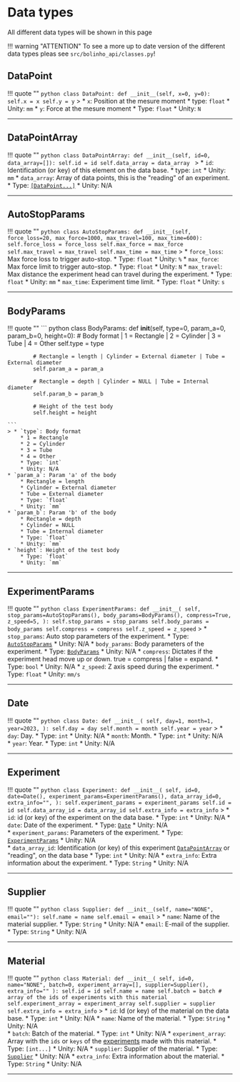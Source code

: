 <!--
 Copyright (C) 2023 Hefestus
 
 This file is part of Bolinho.
 
 Bolinho is free software: you can redistribute it and/or modify
 it under the terms of the GNU General Public License as published by
 the Free Software Foundation, either version 3 of the License, or
 (at your option) any later version.
 
 Bolinho is distributed in the hope that it will be useful,
 but WITHOUT ANY WARRANTY; without even the implied warranty of
 MERCHANTABILITY or FITNESS FOR A PARTICULAR PURPOSE.  See the
 GNU General Public License for more details.
 
 You should have received a copy of the GNU General Public License
 along with Bolinho.  If not, see <http://www.gnu.org/licenses/>.
-->

# Data types

All different data types will be shown in this page

!!! warning "ATTENTION"
    To see a more up to date version of the different data types pleas see `src/bolinho_api/classes.py`!

## DataPoint
!!! quote ""
    ``` python
    class DataPoint:
        def __init__(self, x=0, y=0):
            self.x = x
            self.y = y
    ```
    > * `x`: Position at the mesure moment
        * type: `float`
        * Unity: `mm`
    * `y`: Force at the mesure moment
        * Type: `float`
        * Unity: `N`

___

## DataPointArray
!!! quote ""
    ``` python
    class DataPointArray:
        def __init__(self, id=0, data_array=[]):
            self.id = id
            self.data_array = data_array 
    ```
    > * `id`: Identification (or key) of this element on the data base.
        * type: `int`
        * Unity: `mm`
    * `data_array`: Array of data points, this is the "reading" of an experiment.
        * Type: [`[DataPoint...]`](#datapoint)
        * Unity: N/A

___

## AutoStopParams

!!! quote ""
    ``` python
    class AutoStopParams:
        def __init__(self, force_loss=20, max_force=1000, max_travel=100, max_time=600):
            self.force_loss = force_loss
            self.max_force = max_force
            self.max_travel = max_travel
            self.max_time = max_time
    ```
    > * `force_loss`: Max force loss to trigger auto-stop.
        * Type: `float`
        * Unity: `%`
    * `max_force`: Max force limit to trigger auto-stop.
        * Type: `float`
        * Unity: `N`
    * `max_travel`: Max distance the experiment head can travel during the experiment.
        * Type: `float`
        * Unity: `mm`
    * `max_time`: Experiment time limit.
        * Type: `float`
        * Unity: `s`

___

## BodyParams

!!! quote ""
    ``` python
    class BodyParams:
        def __init__(self, type=0, param_a=0, param_b=0, height=0):
            # Body format | 1 = Rectangle | 2 = Cylinder | 3 = Tube | 4 = Other
            self.type = type

            # Rectangle = length | Cylinder = External diameter | Tube = External diameter
            self.param_a = param_a

            # Rectangle = depth | Cylinder = NULL | Tube = Internal diameter
            self.param_b = param_b

            # Height of the test body
            self.height = height

    ```
    > * `type`: Body format
        * 1 = Rectangle
        * 2 = Cylinder
        * 3 = Tube
        * 4 = Other
        * Type: `int`
        * Unity: N/A
    * `param_a`: Param 'a' of the body
        * Rectangle = length
        * Cylinder = External diameter
        * Tube = External diameter
        * Type: `float`
        * Unity: `mm`
    * `param_b`: Param 'b' of the body
        * Rectangle = depth
        * Cylinder = NULL
        * Tube = Internal diameter
        * Type: `float`
        * Unity: `mm`
    * `height`: Height of the test body
        * Type: `float`
        * Unity: `mm`

___
## ExperimentParams

!!! quote ""
    ``` python
    class ExperimentParams:
        def __init__(
            self,
            stop_params=AutoStopParams(),
            body_params=BodyParams(),
            compress=True,
            z_speed=5,
        ):
            self.stop_params = stop_params
            self.body_params = body_params
            self.compress = compress
            self.z_speed = z_speed
    ```
    > * `stop_params`: Auto stop parameters of the experiment.
        * Type: [`AutoStopParams`](#autostopparams)
        * Unity: N/A
    * `body_params`: Body parameters of the experiment.
        * Type: [`BodyParams`](#bodyparams)
        * Unity: N/A
    * `compress`: Dictates if the experiment head move up or down. true = compress | false = expand.
        * Type: `bool`
        * Unity: N/A
    * `z_speed`: Z axis speed during the experiment.
        * Type: `float`
        * Unity: `mm/s`

___

## Date
!!! quote ""
    ``` python
    class Date:
        def __init__(
            self,
            day=1,
            month=1,
            year=2023,
        ):
            self.day = day
            self.month = month
            self.year = year
    ```
    > * `day`: Day.
        * Type: `int`
        * Unity: N/A
    * `month`: Month.
        * Type: `int`
        * Unity: N/A  
    * `year`: Year.
        * Type: `int`
        * Unity: N/A   

___


## Experiment
!!! quote ""
    ``` python
    class Experiment:
        def __init__(
            self,
            id=0,
            date=Date(),
            experiment_params=ExperimentParams(),
            data_array_id=0,
            extra_info="",
        ):
            self.experiment_params = experiment_params
            self.id = id
            self.data_array_id = data_array_id
            self.extra_info = extra_info
    ```
    > * `id`: id (or key) of the experiment on the data base.
        * Type: `int`
        * Unity: N/A
    * `date`: Date of the experiment.
        * Type: [`Date`](#date)
        * Unity: N/A    
    * `experiment_params`: Parameters of the experiment.
        * Type: [`ExperimentParams`](#experimentparams)
        * Unity: N/A    
    * `data_array_id`: Identification (or key) of this experiment [`DataPointArray`](#datapointarray) or "reading", on the data base
        * Type: `int`
        * Unity: N/A
    * `extra_info`: Extra information about the experiment.
        * Type: `String`
        * Unity: N/A

___

## Supplier
!!! quote ""
    ``` python
    class Supplier:
        def __init__(self, name="NONE", email=""):
            self.name = name
            self.email = email
    ```
    > * `name`: Name of the material supplier.
        * Type: `String`
        * Unity: N/A
    * `email`: E-mail of the supplier.
        * Type: `String`
        * Unity: N/A   

___

## Material
!!! quote ""
    ``` python
    class Material:
        def __init__(
            self, id=0, name="NONE", batch=0, experiment_array=[], supplier=Supplier(), extra_info=""
        ):
            self.id = id
            self.name = name
            self.batch = batch
            # array of the ids of experiments with this material
            self.experiment_array = experiment_array
            self.supplier = supplier
            self.extra_info = extra_info
    ```
    > * `id`: Id (or key) of the material on the data base.
        * Type: `int`
        * Unity: N/A
    * `name`: Name of the material.
        * Type: `String`
        * Unity: N/A    
    * `batch`: Batch of the material.
        * Type: `int`
        * Unity: N/A
    * `experiment_array`: Array with the `ids` or `keys` of the [experiments](#experiment) made with this material.
        * Type: `[int...]`
        * Unity: N/A
    * `supplier`: Supplier of the material.
        * Type: [`Supplier`](#supplier)
        * Unity: N/A 
    * `extra_info`: Extra information about the material.
        * Type: `String`
        * Unity: N/A

___